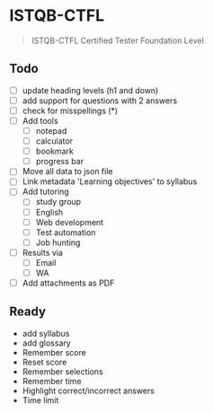 # ISTQB-CTFL

> ISTQB-CTFL Certified Tester Foundation Level

## Todo

- [ ] update heading levels (h1 and down)
- [ ] add support for questions with 2 answers
- [ ] check for misspellings (*)
- [ ] Add tools
  - [ ] notepad
  - [ ] calculator
  - [ ] bookmark
  - [ ] progress bar
- [ ] Move all data to json file
- [ ] Link metadata 'Learning objectives' to syllabus
- [ ] Add tutoring
  - [ ] study group
  - [ ] English
  - [ ] Web development
  - [ ] Test automation
  - [ ] Job hunting
- [ ] Results via
  - [ ] Email
  - [ ] WA
- [ ] Add attachments as PDF

## Ready

- add syllabus
- add glossary
- Remember score
- Reset score
- Remember selections
- Remember time
- Highlight correct/incorrect answers
- Time limit